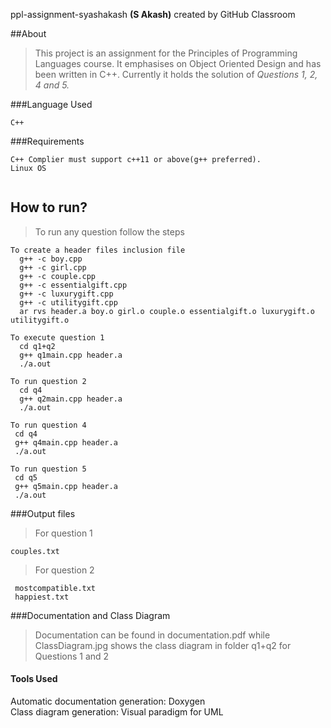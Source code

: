 ppl-assignment-syashakash **(S Akash)**  created by GitHub Classroom

##About

>This project is an assignment for the Principles of Programming Languages course. It emphasises on Object Oriented Design and has been written in C++. Currently it holds the solution of *Questions 1, 2, 4 and 5.*

###Language Used
```
C++
```
###Requirements
```
C++ Complier must support c++11 or above(g++ preferred).
Linux OS


```
## How to run?
>To run any question follow the steps
```
To create a header files inclusion file
  g++ -c boy.cpp
  g++ -c girl.cpp
  g++ -c couple.cpp
  g++ -c essentialgift.cpp
  g++ -c luxurygift.cpp
  g++ -c utilitygift.cpp
  ar rvs header.a boy.o girl.o couple.o essentialgift.o luxurygift.o utilitygift.o
```
```
To execute question 1
  cd q1+q2
  g++ q1main.cpp header.a
  ./a.out
```
```
To run question 2
  cd q4
  g++ q2main.cpp header.a
  ./a.out
 ```
 ```
To run question 4
  cd q4
  g++ q4main.cpp header.a
  ./a.out
 ```
 ```
To run question 5
  cd q5
  g++ q5main.cpp header.a
  ./a.out
 ```
 ###Output files
 >For question 1 
  ```
  couples.txt
  ```
 >For question 2
 ```
  mostcompatible.txt
  happiest.txt
```

###Documentation and Class Diagram
 >Documentation can be found in documentation.pdf while ClassDiagram.jpg shows the class diagram in folder q1+q2 for Questions 1 and 2
 
#### Tools Used
Automatic documentation generation: Doxygen  
Class diagram generation: Visual paradigm for UML
